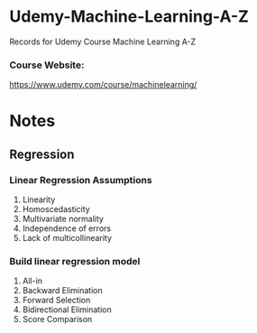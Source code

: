 # Udemy-Machine-Learning-A-Z
Records for Udemy Course Machine Learning A-Z

### Course Website:
https://www.udemy.com/course/machinelearning/

# Notes

## Regression

### Linear Regression Assumptions
1. Linearity
2. Homoscedasticity
3. Multivariate normality
4. Independence of errors
5. Lack of multicollinearity

### Build linear regression model
1. All-in
2. Backward Elimination
3. Forward Selection
4. Bidirectional Elimination
5. Score Comparison
